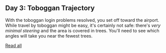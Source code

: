 ## Day 3: Toboggan Trajectory

With the toboggan login problems resolved, you set off toward the airport. While travel by toboggan might be easy, it's certainly not safe: there's *very minimal steering* and the area is covered in trees. You'll need to see which angles will take you near the fewest trees.

[Read all](https://adventofcode.com/2020/day/3)
